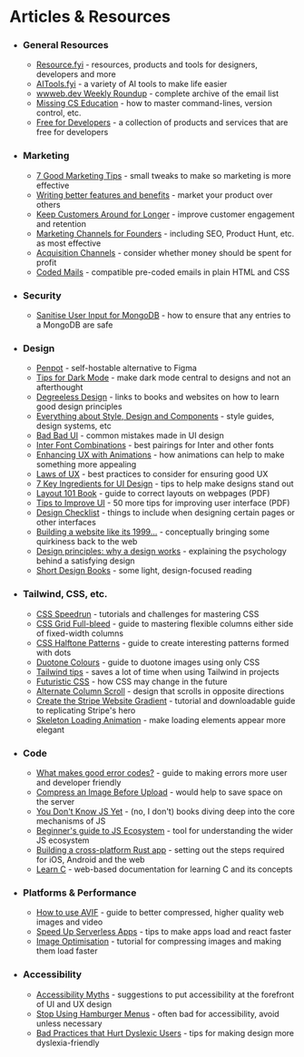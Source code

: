 # Articles & Resources

+ ### General Resources
   - [Resource.fyi](https://resource.fyi/) - resources, products and tools for designers, developers and more
   - [AITools.fyi](https://aitools.fyi/) - a variety of AI tools to make life easier
   - [wwweb.dev Weekly Roundup](https://wweb.dev/weekly/) - complete archive of the email list
   - [Missing CS Education](https://missing.csail.mit.edu/) - how to master command-lines, version control, etc.
   - [Free for Developers](https://free-for.dev/) - a collection of products and services that are free for developers
+ ### Marketing
   - [7 Good Marketing Tips](https://www.indiehackers.com/post/my-twitter-account-reached-100-000-heres-7-of-my-favourite-marketing-tips-and-a-little-story-dcc40fbedf) - small tweaks to make so marketing is more effective
   - [Writing better features and benefits](https://www.indiehackers.com/post/simple-little-formula-for-writing-better-features-and-benefits-371e3e8273) - market your product over others
   - [Keep Customers Around for Longer](https://www.indiehackers.com/post/how-to-keep-customers-around-for-longer-7e4ec1cc09) - improve customer engagement and retention
   - [Marketing Channels for Founders](https://www.indiehackers.com/post/11-marketing-channels-that-consistently-work-for-founders-8992a89a03) - including SEO, Product Hunt, etc. as most effective
   - [Acquisition Channels](https://www.indiehackers.com/post/a-framework-for-paid-and-unpaid-acquisition-channels-6bcc08e52e) - consider whether money should be spent for profit
   - [Coded Mails](https://codedmails.com/) - compatible pre-coded emails in plain HTML and CSS
+ ### Security
   - [Sanitise User Input for MongoDB](https://stackoverflow.com/questions/30585213/do-i-need-to-sanitize-user-input-before-inserting-in-mongodb-mongodbnode-js-co) - how to ensure that any entries to a MongoDB are safe
+ ### Design
   - [Penpot](https://penpot.app/) - self-hostable alternative to Figma
   - [Tips for Dark Mode](https://uxplanet.org/8-tips-for-dark-theme-design-8dfc2f8f7ab6) - make dark mode central to designs and not an afterthought
   - [Degreeless Design](https://www.degreeless.design) - links to books and websites on how to learn good design principles
   - [Everything about Style, Design and Components](https://leerob.io/blog/style-guides-component-libraries-design-systems) - style guides, design systems, etc
   - [Bad Bad UI](https://medium.com/@FlowMapp/bad-bad-ui-10-common-mistakes-in-user-interfaces-ac89767ac43d) - common mistakes made in UI design
   - [Inter Font Combinations](https://www.typewolf.com/site-of-the-day/fonts/inter) - best pairings for Inter and other fonts
   - [Enhancing UX with Animations](https://stephaniewalter.design/blog/enhancing-user-experience-with-css-animations) - how animations can help to make something more appealing
   - [Laws of UX](https://lawsofux.com/) - best practices to consider for ensuring good UX
   - [7 Key Ingredients for UI Design](https://medium.muz.li/7-key-ingredients-for-ui-design-that-i-learnt-as-a-junior-ui-designer-49b61c197126) - tips to help make designs stand out
   - [Layout 101 Book](https://www.icloud.com/iclouddrive/07a98oKh_LAQMgS0fkQRyEpDw#Layout_101) - guide to correct layouts on webpages (PDF)
   - [Tips to Improve UI](https://fifty.user-interface.io/50_ui_tips.pdf) - 50 more tips for improving user interface (PDF)
   - [Design Checklist](https://www.checklist.design/) - things to include when designing certain pages or other interfaces
   - [Building a website like its 1999...](https://localghost.dev/blog/building-a-website-like-it-s-1999-in-2022/) - conceptually bringing some quirkiness back to the web
   - [Design principles: why a design works](https://uxdesign.cc/design-principles-why-a-design-works-a572c5d2d92d) - explaining the psychology behind a satisfying design
   - [Short Design Books](https://anthonyhobday.com/blog/20230101.html) - some light, design-focused reading
+ ### Tailwind, CSS, etc.
   - [CSS Speedrun](https://css-speedrun.netlify.app/) - tutorials and challenges for mastering CSS
   - [CSS Grid Full-bleed](https://www.joshwcomeau.com/css/full-bleed/) - guide to mastering flexible columns either side of fixed-width columns
   - [CSS Halftone Patterns](https://css-irl.info/css-halftone-patterns/) - guide to create interesting patterns formed with dots
   - [Duotone Colours](https://jmperezperez.com/duotone-using-css-blend-modes/) - guide to duotone images using only CSS
   - [Tailwind tips](https://blog.logrocket.com/10-tailwind-css-tips-to-boost-your-productivity/) - saves a lot of time when using Tailwind in projects
   - [Futuristic CSS](https://www.smashingmagazine.com/2022/10/futuristic-css/) - how CSS may change in the future
   - [Alternate Column Scroll](https://tympanus.net/codrops/2021/12/21/alternate-column-scroll-animation/) - design that scrolls in opposite directions
   - [Create the Stripe Website Gradient](https://kevinhufnagl.com/how-to-stripe-website-gradient-effect/) - tutorial and downloadable guide to replicating Stripe's hero
   - [Skeleton Loading Animation](https://dev.to/shantanu_jana/skeleton-screen-loading-animation-using-html-css-1ec3) - make loading elements appear more elegant
+ ### Code
   - [What makes good error codes?](https://www.morling.dev/blog/whats-in-a-good-error-message) - guide to making errors more user and developer friendly
   - [Compress an Image Before Upload](https://pqina.nl/blog/compress-image-before-upload/) - would help to save space on the server
   - [You Don't Know JS Yet](https://github.com/getify/You-Dont-Know-JS)  - (no, I don't) books diving deep into the core mechanisms of JS
   - [Beginner's guide to JS Ecosystem](https://dzone.com/articles/overview-of-the-javascript-ecosystem) - tool for understanding the wider JS ecosystem
   - [Building a cross-platform Rust app](https://www.artificialworlds.net/blog/2022/07/06/building-cross-platform-rust-for-web-android-and-ios-a-minimal-example/) - setting out the steps required for iOS, Android and the web
   - [Learn C](https://www.learn-c.org/) - web-based documentation for learning C and its concepts
+ ### Platforms & Performance
   - [How to use AVIF](https://reachlightspeed.com/blog/using-the-new-high-performance-avif-image-format-on-the-web-today/) - guide to better compressed, higher quality web images and video
   - [Speed Up Serverless Apps](https://www.prisma.io/blog/how-to-improve-startup-times-kdRB9MjPEv) - tips to make apps load and react faster
   - [Image Optimisation](https://calibreapp.com/blog/image-optimisation-guide) - tutorial for compressing images and making them load faster
+ ### Accessibility
   - [Accessibility Myths](https://a11ymyths.com/) - suggestions to put accessibility at the forefront of UI and UX design
   - [Stop Using Hamburger Menus](https://bt.ht/hamburgers/) - often bad for accessibility, avoid unless necessary
   - [Bad Practices that Hurt Dyslexic Users](https://uxmovement.com/content/6-surprising-bad-practices-that-hurt-dyslexic-users/) - tips for making design more dyslexia-friendly


